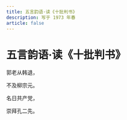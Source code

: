 ```yaml
---
title: 五言韵语·读《十批判书》
description: 写于 1973 年春
article: false
---
```


# 五言韵语·读《十批判书》

郭老从韩退，

不及柳宗元。

名日共产党，

崇拜孔二先。

